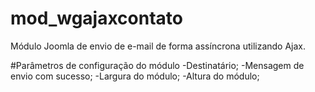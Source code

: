 # mod_wgajaxcontato
Módulo Joomla de envio de e-mail de forma assíncrona utilizando Ajax.

#Parâmetros de configuração do módulo
-Destinatário;
-Mensagem de envio com sucesso;
-Largura do módulo;
-Altura do módulo;
